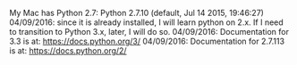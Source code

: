My Mac has Python 2.7:    Python 2.7.10 (default, Jul 14 2015, 19:46:27) 
04/09/2016: since it is already installed, I will learn python on 2.x. If I need to transition to Python 3.x, later, I will do so.
04/09/2016: Documentation for 3.3 is at: https://docs.python.org/3/
04/09/2016: Documentation for 2.7.113 is at: https://docs.python.org/2/



